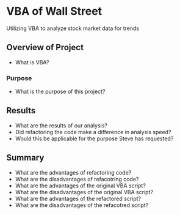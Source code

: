 # VBA of Wall Street
Utilizing VBA to analyze stock market data for trends
## Overview of Project
* What is VBA?
### Purpose
* What is the purpose of this project? 
## Results
* What are the results of our analysis? 
* Did refactoring the code make a difference in analysis speed? 
* Would this be applicable for the purpose Steve has requested? 
## Summary
* What are the advantages of refactoring code? 
* What are the disadvantages of refacotring code? 
* What are the advantages of the original VBA script? 
* What are the disadvantages of the original VBA script? 
* What are the advantages of the refactored script?
* What are the disadvantages of the refacotred script?  